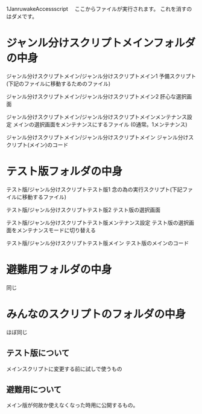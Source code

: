 1JanruwakeAccessscript
　ここからファイルが実行されます。
これを消すのはダメです。

# ジャンル分けスクリプトメインフォルダの中身

ジャンル分けスクリプトメイン/ジャンル分けスクリプトメイン1 
予備スクリプト(下記のファイルに移動するためのファイル)

ジャンル分けスクリプトメイン/ジャンル分けスクリプトメイン2
肝心な選択画面

ジャンル分けスクリプトメイン/ジャンル分けスクリプトメインメンテナンス設定
メインの選択画面をメンテナンスにするファイル
(0通常。1メンテナンス)

ジャンル分けスクリプトメイン/ジャンル分けスクリプトメイン
ジャンル分けスクリプト(メイン)のコード

# テスト版フォルダの中身

テスト版/ジャンル分けスクリプトテスト版1
念の為の実行スクリプト(下記ファイルに移動するファイル)

テスト版/ジャンル分けスクリプトテスト版2
テスト版の選択画面

テスト版/ジャンル分けスクリプトテスト版メンテナンス設定
テスト版の選択画面をメンテナンスモードに切り替える

テスト版/ジャンル分けスクリプトテスト版メイン
テスト版のメインのコード

# 避難用フォルダの中身

同じ

# みんなのスクリプトのフォルダの中身

ほぼ同じ



## テスト版について
メインスクリプトに変更する前に試しで使うもの

## 避難用について
メイン版が何故か使えなくなった時用に公開するもの。
